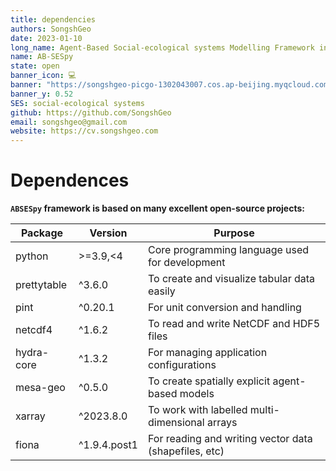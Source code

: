 ```yaml
---
title: dependencies
authors: SongshGeo
date: 2023-01-10
long_name: Agent-Based Social-ecological systems Modelling Framework in Python
name: AB-SESpy
state: open
banner_icon: 💻
banner: "https://songshgeo-picgo-1302043007.cos.ap-beijing.myqcloud.com/uPic/abses_github_repo.svg"
banner_y: 0.52
SES: social-ecological systems
github: https://github.com/SongshGeo
email: songshgeo@gmail.com
website: https://cv.songshgeo.com
---
```

# Dependences

**`ABSESpy` framework is based on many excellent open-source projects:**

| Package       | Version           | Purpose                                               |
|---------------|-------------------|-------------------------------------------------------|
| python        | >=3.9,<4          | Core programming language used for development        |
| prettytable   | ^3.6.0            | To create and visualize tabular data easily           |
| pint          | ^0.20.1           | For unit conversion and handling                      |
| netcdf4       | ^1.6.2            | To read and write NetCDF and HDF5 files               |
| hydra-core    | ^1.3.2            | For managing application configurations               |
| mesa-geo      | ^0.5.0            | To create spatially explicit agent-based models       |
| xarray        | ^2023.8.0         | To work with labelled multi-dimensional arrays        |
| fiona         | ^1.9.4.post1      | For reading and writing vector data (shapefiles, etc) |

